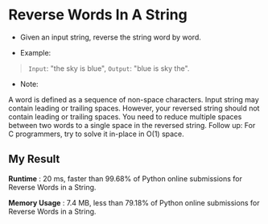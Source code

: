 # Reverse Words In A String

- Given an input string, reverse the string word by word.

- Example:  

> `Input`: "the sky is blue",
`Output`: "blue is sky the".

- Note:

A word is defined as a sequence of non-space characters.
Input string may contain leading or trailing spaces. However, your reversed string should not contain leading or trailing spaces.
You need to reduce multiple spaces between two words to a single space in the reversed string.
Follow up: For C programmers, try to solve it in-place in O(1) space.

## My Result

**Runtime** : 20 ms, faster than 99.68% of Python online submissions for Reverse Words in a String.

**Memory Usage** : 7.4 MB, less than 79.18% of Python online submissions for Reverse Words in a String.
